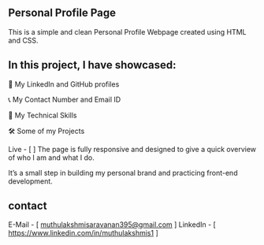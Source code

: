## Personal Profile Page

This is a simple and clean Personal Profile Webpage created using HTML and CSS.


## In this project, I have showcased:


🔗 My LinkedIn and GitHub profiles


📞 My Contact Number and Email ID


💼 My Technical Skills


🛠️ Some of my Projects

Live - [  ]
The page is fully responsive and designed to give a quick overview of who I am and what I do.

It’s a small step in building my personal brand and practicing front-end development.

## contact 

E-Mail - [ muthulakshmisaravanan395@gmail.com ]
LinkedIn - [ https://www.linkedin.com/in/muthulakshmis1 ]
